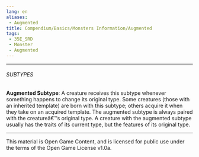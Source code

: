 ```yaml
---
lang: en
aliases:
 - Augmented
title: Compendium/Basics/Monsters Information/Augmented
tags: 
 - 35E_SRD
 - Monster
 - Augmented
---
```






---



###### SUBTYPES



**Augmented Subtype**: A creature receives this subtype whenever something happens to change its original type. Some creatures (those with an inherited template) are born with this subtype; others acquire it when they take on an acquired template. The augmented subtype is always paired with the creatureâ€™s original type. A creature with the augmented subtype usually has the traits of its current type, but the features of its original type.



---



This material is Open Game Content, and is licensed for public use under the terms of the Open Game License v1.0a.

